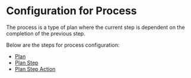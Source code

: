 # Configuration for Process

The process is a type of plan where the current step is dependent on the completion of the previous step.

Below are the steps for process configuration:

* [Plan](https://docs.inogic.com/business-process-checklist/configuration/configuration-for-plans/configuration-for-process/plan)
* [Plan Step](https://docs.inogic.com/business-process-checklist/configuration/configuration-for-plans/configuration-for-process/plan-step)
* [Plan Step Action](https://docs.inogic.com/business-process-checklist/configuration/configuration-for-plans/configuration-for-process/plan-step-action)

